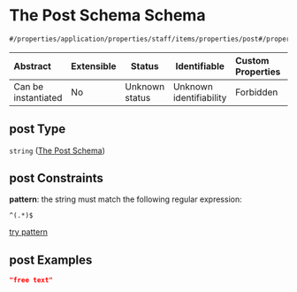 # The Post Schema Schema

```txt
#/properties/application/properties/staff/items/properties/post#/properties/application/properties/staff/items/properties/post
```




| Abstract            | Extensible | Status         | Identifiable            | Custom Properties | Additional Properties | Access Restrictions | Defined In                                                                                     |
| :------------------ | ---------- | -------------- | ----------------------- | :---------------- | --------------------- | ------------------- | ---------------------------------------------------------------------------------------------- |
| Can be instantiated | No         | Unknown status | Unknown identifiability | Forbidden         | Allowed               | none                | [CompletionReport.schema.json\*](../false/CompletionReport.schema.json "open original schema") |

## post Type

`string` ([The Post Schema](completionreport-properties-the-application-schema-properties-the-staff-schema-the-items-schema-properties-the-post-schema.md))

## post Constraints

**pattern**: the string must match the following regular expression: 

```regexp
^(.*)$
```

[try pattern](https://regexr.com/?expression=%5E(.*)%24 "try regular expression with regexr.com")

## post Examples

```json
"free text"
```
